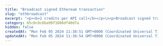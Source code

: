 ```yaml
---
title: "Broadcast signed Ethereum transaction"
slug: "ethbroadcast"
excerpt: "<p><b>2 credits per API call</b></p>\n<p>Broadcast signed transaction to Ethereum blockchain. This method is used internally from Tatum KMS or Tatum client libraries.\nIt is possible to create custom signing mechanism and use this method only for broadcasting data to the blockchain.</p>"
category: 65c0c8c6ba99f1006df40d7a
hidden: false
createdAt: "Mon Feb 05 2024 11:38:51 GMT+0000 (Coordinated Universal Time)"
updatedAt: "Mon Feb 05 2024 11:38:54 GMT+0000 (Coordinated Universal Time)"
---
```

